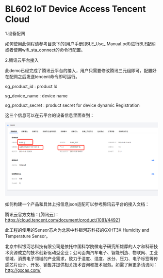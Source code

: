 # BL602 IoT Device Access Tencent Cloud

1.设备配网

如何使用此例程请参考目录下的[用户手册](BLE_Use_ Manual.pdf)进行BLE配网或者使用wifi_sta_connect的命令行配置。

2.腾讯云平台接入

此demo已经完成了腾讯云平台的接入，用户只需要修改腾讯三元组即可，配置好在配网之后发送tencent命令即可运行。

sg_product_id : product Id

sg_device_name : device name

sg_product_secret : product secret for device dynamic Registration

这三个信息可以在云平台的设备信息里面查到：

![deviceinfo](deviceinfo.jpg)



如何构建一个产品和具体上报信息json适配可以参考腾讯云平台的接入文档：

腾讯云官方文档：[腾讯云]：https://cloud.tencent.com/document/product/1081/44921

此工程的使用的Sensor芯片为北京中科银河芯科技的GXHT3X Humidity and Temperature Sensor。

北京中科银河芯科技有限公司是依托中国科学院微电子研究所雄厚的人才和科研技术资源成立的技术创新驱动型企业；公司面向汽车电子、智能制造、物联网、工业领域、消费电子领域的产业需求，致力于温度、湿度、水分、压力、电子标签等传感芯片设计、开发、销售并提供相关技术咨询和技术服务。如需了解更多请访问：http://gxcas.com/

